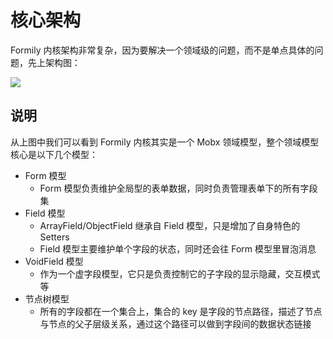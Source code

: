 # 核心架构

Formily 内核架构非常复杂，因为要解决一个领域级的问题，而不是单点具体的问题，先上架构图：

![](https://img.alicdn.com/imgextra/i1/O1CN01G1wPoK22TT2jDwSmh_!!6000000007121-2-tps-2854-2422.png)

## 说明

从上图中我们可以看到 Formily 内核其实是一个 Mobx 领域模型，整个领域模型核心是以下几个模型：

- Form 模型
  - Form 模型负责维护全局型的表单数据，同时负责管理表单下的所有字段集
- Field 模型
  - ArrayField/ObjectField 继承自 Field 模型，只是增加了自身特色的 Setters
  - Field 模型主要维护单个字段的状态，同时还会往 Form 模型里冒泡消息
- VoidField 模型
  - 作为一个虚字段模型，它只是负责控制它的子字段的显示隐藏，交互模式等
- 节点树模型
  - 所有的字段都在一个集合上，集合的 key 是字段的节点路径，描述了节点与节点的父子层级关系，通过这个路径可以做到字段间的数据状态链接

